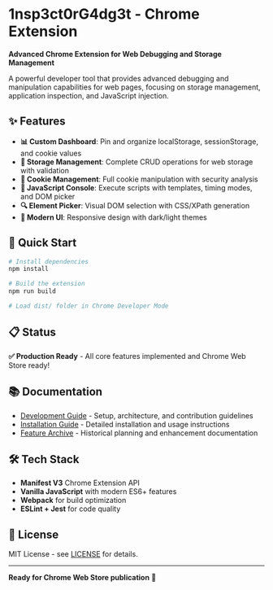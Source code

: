 # 1nsp3ct0rG4dg3t - Chrome Extension

**Advanced Chrome Extension for Web Debugging and Storage Management**

A powerful developer tool that provides advanced debugging and manipulation capabilities for web pages, focusing on storage management, application inspection, and JavaScript injection.

## ✨ Features

- **📊 Custom Dashboard**: Pin and organize localStorage, sessionStorage, and cookie values
- **💾 Storage Management**: Complete CRUD operations for web storage with validation
- **🍪 Cookie Management**: Full cookie manipulation with security analysis
- **🔧 JavaScript Console**: Execute scripts with templates, timing modes, and DOM picker
- **🔍 Element Picker**: Visual DOM selection with CSS/XPath generation
- **🎨 Modern UI**: Responsive design with dark/light themes

## 🚀 Quick Start

```bash
# Install dependencies
npm install

# Build the extension
npm run build

# Load dist/ folder in Chrome Developer Mode
```

## 📋 Status

**✅ Production Ready** - All core features implemented and Chrome Web Store ready!

## 📚 Documentation

- [Development Guide](docs/DEVELOPMENT.md) - Setup, architecture, and contribution guidelines
- [Installation Guide](docs/INSTALLATION.md) - Detailed installation and usage instructions
- [Feature Archive](docs/archive/) - Historical planning and enhancement documentation

## 🛠️ Tech Stack

- **Manifest V3** Chrome Extension API
- **Vanilla JavaScript** with modern ES6+ features
- **Webpack** for build optimization
- **ESLint + Jest** for code quality

## 📄 License

MIT License - see [LICENSE](LICENSE) for details.

---

**Ready for Chrome Web Store publication** 🎉